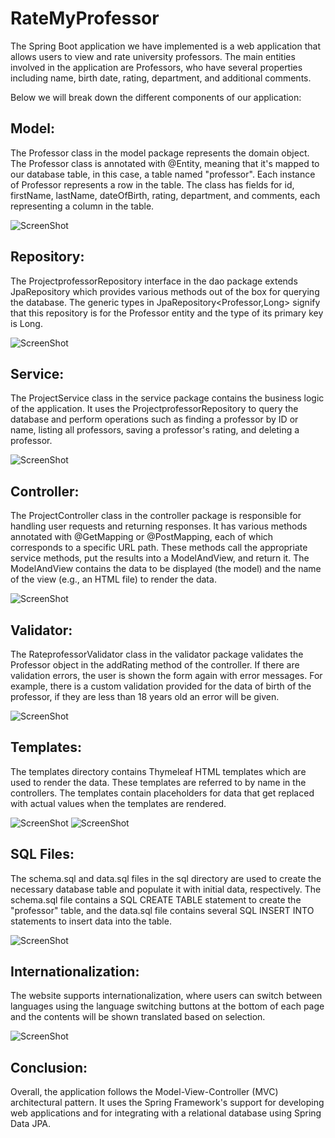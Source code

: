 # RateMyProfessor

The Spring Boot application we have implemented is a web application that allows users to view and
rate university professors. The main entities involved in the application are Professors, who have several
properties including name, birth date, rating, department, and additional comments.

Below we will break down the different components of our application:

## Model:

The Professor class in the model package represents the domain object. The Professor class is annotated
with @Entity, meaning that it's mapped to our database table, in this case, a table named "professor".
Each instance of Professor represents a row in the table. The class has fields for id, firstName, lastName,
dateOfBirth, rating, department, and comments, each representing a column in the table.

![ScreenShot](screenshots/ss1.png)

## Repository:

The ProjectprofessorRepository interface in the dao package extends JpaRepository which provides
various methods out of the box for querying the database. The generic types in
JpaRepository<Professor,Long> signify that this repository is for the Professor entity and the type of
its primary key is Long.

![ScreenShot](screenshots/ss2.png)


## Service:

The ProjectService class in the service package contains the business logic of the application. It uses
the ProjectprofessorRepository to query the database and perform operations such as finding a professor
by ID or name, listing all professors, saving a professor's rating, and deleting a professor.

![ScreenShot](screenshots/ss3.png)


## Controller:

The ProjectController class in the controller package is responsible for handling user requests and
returning responses. It has various methods annotated with @GetMapping or @PostMapping, each of
which corresponds to a specific URL path. These methods call the appropriate service methods, put the
results into a ModelAndView, and return it. The ModelAndView contains the data to be displayed (the
model) and the name of the view (e.g., an HTML file) to render the data.

![ScreenShot](screenshots/ss4.png)


## Validator:

The RateprofessorValidator class in the validator package validates the Professor object in the
addRating method of the controller. If there are validation errors, the user is shown the form again with
error messages. For example, there is a custom validation provided for the data of birth of the professor,
if they are less than 18 years old an error will be given. 

![ScreenShot](screenshots/ss5.png)

## Templates:

The templates directory contains Thymeleaf HTML templates which are used to render the data. These
templates are referred to by name in the controllers. The templates contain placeholders for data that
get replaced with actual values when the templates are rendered.

![ScreenShot](screenshots/ss6.png)
![ScreenShot](screenshots/ss7.png)

## SQL Files:

The schema.sql and data.sql files in the sql directory are used to create the necessary database table and
populate it with initial data, respectively. The schema.sql file contains a SQL CREATE TABLE
statement to create the "professor" table, and the data.sql file contains several SQL INSERT INTO
statements to insert data into the table.

![ScreenShot](screenshots/ss8.png)

## Internationalization:

The website supports internationalization, where users can switch between languages using the
language switching buttons at the bottom of each page and the contents will be shown translated based
on selection. 

![ScreenShot](screenshots/ss9.png)

## Conclusion:

Overall, the application follows the Model-View-Controller (MVC) architectural pattern. It uses the
Spring Framework's support for developing web applications and for integrating with a relational
database using Spring Data JPA.











